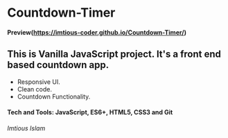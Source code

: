 # Countdown-Timer

#### Preview(https://imtious-coder.github.io/Countdown-Timer/)

## This is Vanilla JavaScript project. It's a front end based countdown app.

* Responsive UI.
* Clean code.
* Countdown Functionality.

#### Tech and Tools: JavaScript, ES6+, HTML5, CSS3 and Git

###### Imtious Islam